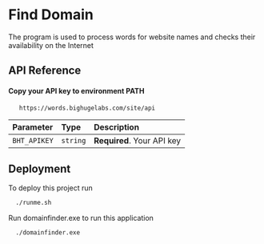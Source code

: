 # Find Domain

The program is used to process words for website names and checks their availability on the Internet

## API Reference

#### Copy your API key to environment PATH

```http
   https://words.bighugelabs.com/site/api
```

| Parameter    | Type     | Description                |
| :----------- | :------- | :------------------------- |
| `BHT_APIKEY` | `string` | **Required**. Your API key |

## Deployment

To deploy this project run

```bash
  ./runme.sh
```

Run domainfinder.exe to run this application

```bash
  ./domainfinder.exe
```
